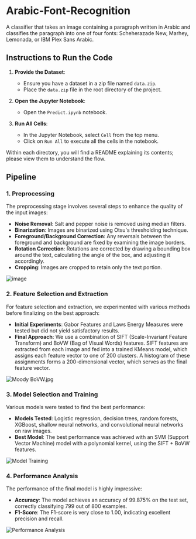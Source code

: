 # Arabic-Font-Recognition

A classifier that takes an image containing a paragraph written in Arabic and classifies the paragraph into one of four fonts: Scheherazade New, Marhey, Lemonada, or IBM Plex Sans Arabic.

## Instructions to Run the Code

1. **Provide the Dataset**:
   - Ensure you have a dataset in a zip file named `data.zip`.
   - Place the `data.zip` file in the root directory of the project.

2. **Open the Jupyter Notebook**:
   - Open the `Predict.ipynb` notebook.

3. **Run All Cells**:
   - In the Jupyter Notebook, select `Cell` from the top menu.
   - Click on `Run All` to execute all the cells in the notebook.

Within each directory, you will find a README explaining its contents; please view them to understand the flow.

## Pipeline

### 1. Preprocessing
The preprocessing stage involves several steps to enhance the quality of the input images:
- **Noise Removal**: Salt and pepper noise is removed using median filters.
- **Binarization**: Images are binarized using Otsu's thresholding technique.
- **Foreground/Background Correction**: Any reversals between the foreground and background are fixed by examining the image borders.
- **Rotation Correction**: Rotations are corrected by drawing a bounding box around the text, calculating the angle of the box, and adjusting it accordingly.
- **Cropping**: Images are cropped to retain only the text portion.

![image](https://github.com/user-attachments/assets/9e09e708-4601-441f-b026-8bd34af1cd88)

### 2. Feature Selection and Extraction
For feature selection and extraction, we experimented with various methods before finalizing on the best approach:
- **Initial Experiments**: Gabor Features and Laws Energy Measures were tested but did not yield satisfactory results.
- **Final Approach**: We use a combination of SIFT (Scale-Invariant Feature Transform) and BoVW (Bag of Visual Words) features. SIFT features are extracted from each image and fed into a trained KMeans model, which assigns each feature vector to one of 200 clusters. A histogram of these assignments forms a 200-dimensional vector, which serves as the final feature vector.

![Moody BoVW.jpg](<attachment:Moody BoVW.jpg>)

### 3. Model Selection and Training
Various models were tested to find the best performance:
- **Models Tested**: Logistic regression, decision trees, random forests, XGBoost, shallow neural networks, and convolutional neural networks on raw images.
- **Best Model**: The best performance was achieved with an SVM (Support Vector Machine) model with a polynomial kernel, using the SIFT + BoVW features.

![Model Training](path/to/model_training_image.png)

### 4. Performance Analysis
The performance of the final model is highly impressive:
- **Accuracy**: The model achieves an accuracy of 99.875% on the test set, correctly classifying 799 out of 800 examples.
- **F1-Score**: The F1-score is very close to 1.00, indicating excellent precision and recall.

![Performance Analysis](path/to/performance_analysis_image.png)
